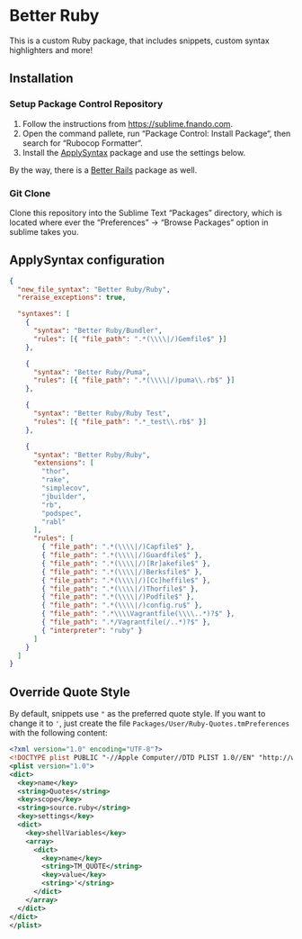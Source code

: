 # Better Ruby

This is a custom Ruby package, that includes snippets, custom syntax
highlighters and more!

## Installation

### Setup Package Control Repository

1. Follow the instructions from https://sublime.fnando.com.
2. Open the command pallete, run “Package Control: Install Package“, then search
   for “Rubocop Formatter“.
3. Install the [ApplySyntax](https://github.com/facelessuser/ApplySyntax)
   package and use the settings below.

By the way, there is a
[Better Rails](https://github.com/fnando/better-rails-for-sublime-text) package
as well.

### Git Clone

Clone this repository into the Sublime Text “Packages” directory, which is
located where ever the “Preferences” -> “Browse Packages” option in sublime
takes you.

## ApplySyntax configuration

```json
{
  "new_file_syntax": "Better Ruby/Ruby",
  "reraise_exceptions": true,

  "syntaxes": [
    {
      "syntax": "Better Ruby/Bundler",
      "rules": [{ "file_path": ".*(\\\\|/)Gemfile$" }]
    },

    {
      "syntax": "Better Ruby/Puma",
      "rules": [{ "file_path": ".*(\\\\|/)puma\\.rb$" }]
    },

    {
      "syntax": "Better Ruby/Ruby Test",
      "rules": [{ "file_path": ".*_test\\.rb$" }]
    },

    {
      "syntax": "Better Ruby/Ruby",
      "extensions": [
        "thor",
        "rake",
        "simplecov",
        "jbuilder",
        "rb",
        "podspec",
        "rabl"
      ],
      "rules": [
        { "file_path": ".*(\\\\|/)Capfile$" },
        { "file_path": ".*(\\\\|/)Guardfile$" },
        { "file_path": ".*(\\\\|/)[Rr]akefile$" },
        { "file_path": ".*(\\\\|/)Berksfile$" },
        { "file_path": ".*(\\\\|/)[Cc]heffile$" },
        { "file_path": ".*(\\\\|/)Thorfile$" },
        { "file_path": ".*(\\\\|/)Podfile$" },
        { "file_path": ".*(\\\\|/)config.ru$" },
        { "file_path": ".*\\\\Vagrantfile(\\\\..*)?$" },
        { "file_path": ".*/Vagrantfile(/..*)?$" },
        { "interpreter": "ruby" }
      ]
    }
  ]
}
```

## Override Quote Style

By default, snippets use `"` as the preferred quote style. If you want to change
it to `'`, just create the file `Packages/User/Ruby-Quotes.tmPreferences` with
the following content:

```xml
<?xml version="1.0" encoding="UTF-8"?>
<!DOCTYPE plist PUBLIC "-//Apple Computer//DTD PLIST 1.0//EN" "http://www.apple.com/DTDs/PropertyList-1.0.dtd">
<plist version="1.0">
<dict>
  <key>name</key>
  <string>Quotes</string>
  <key>scope</key>
  <string>source.ruby</string>
  <key>settings</key>
  <dict>
    <key>shellVariables</key>
    <array>
      <dict>
        <key>name</key>
        <string>TM_QUOTE</string>
        <key>value</key>
        <string>'</string>
      </dict>
    </array>
  </dict>
</dict>
</plist>
```
